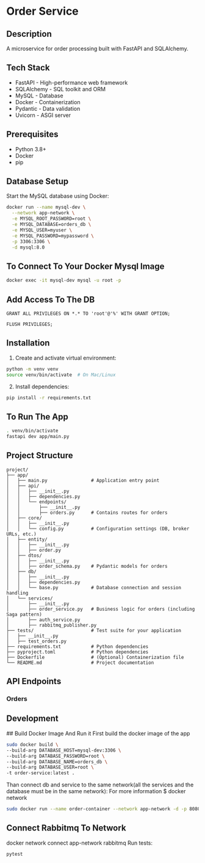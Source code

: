 # Order Service

## Description
A microservice for order processing built with FastAPI and SQLAlchemy.

## Tech Stack
- FastAPI - High-performance web framework
- SQLAlchemy - SQL toolkit and ORM
- MySQL - Database
- Docker - Containerization
- Pydantic - Data validation
- Uvicorn - ASGI server

## Prerequisites
- Python 3.8+
- Docker
- pip

## Database Setup
Start the MySQL database using Docker:

```bash
docker run --name mysql-dev \
  --network app-network \
  -e MYSQL_ROOT_PASSWORD=root \
  -e MYSQL_DATABASE=orders_db \
  -e MYSQL_USER=myuser \
  -e MYSQL_PASSWORD=mypassword \
  -p 3306:3306 \
  -d mysql:8.0
```
## To Connect To Your Docker Mysql Image
```bash
docker exec -it mysql-dev mysql -u root -p
```

## Add Access To The DB
```
GRANT ALL PRIVILEGES ON *.* TO 'root'@'%' WITH GRANT OPTION;

FLUSH PRIVILEGES;
```
## Installation

1. Create and activate virtual environment:
```bash
python -m venv venv
source venv/bin/activate  # On Mac/Linux
```

2. Install dependencies:
```bash
pip install -r requirements.txt
```
## To Run The App
```bash
. venv/bin/activate
fastapi dev app/main.py
```
## Project Structure
```
project/
├── app/
│   ├── main.py                # Application entry point
│   ├── api/
│   │   ├── __init__.py
│   │   ├── dependencies.py
│   │   └── endpoints/
│   │       ├── __init__.py
│   │       ├── orders.py      # Contains routes for orders
│   ├── core/
│   │   ├── __init__.py
│   │   └── config.py          # Configuration settings (DB, broker URLs, etc.)
│   ├── entity/
│   │   ├── __init__.py
│   │   ├── order.py           
│   ├── dtos/
│   │   ├── __init__.py
│   │   ├── order_schema.py    # Pydantic models for orders
│   ├── db/
│   │   ├── __init__.py
│   │   ├── dependencies.py
│   │   └── base.py            # Database connection and session handling
│   └── services/
│       ├── __init__.py
│       ├── order_service.py   # Business logic for orders (including Saga pattern)
│       ├── auth_service.py  
│       ├── rabbitmq_publisher.py
├── tests/                     # Test suite for your application
│   ├── __init__.py
│   ├── test_orders.py
├── requirements.txt           # Python dependencies
├── pyproject.toml             # Python dependencies
├── Dockerfile                 # (Optional) Containerization file
└── README.md                  # Project documentation

```

## API Endpoints

### Orders

## Development


## Build Docker Image And Run it
First build the docker image of the app
```bash
sudo docker build \
--build-arg DATABASE_HOST=mysql-dev:3306 \
--build-arg DATABASE_PASSWORD=root \
--build-arg DATABASE_NAME=orders_db \
--build-arg DATABASE_USER=root \
-t order-service:latest .
```
Than connect db and service to the same network(all the services and the database must be in the same network):
For more information $ docker network
```bash
sudo docker run --name order-container --network app-network -d -p 8080:8080 order-service:latest


```
## Connect Rabbitmq To Network
docker network connect app-network rabbitmq
Run tests:
```bash
pytest
```